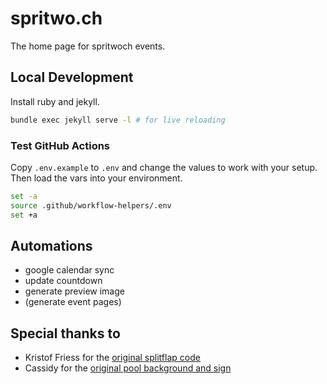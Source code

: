 # spritwo.ch

The home page for spritwoch events.

## Local Development

Install ruby and jekyll.

```zsh
bundle exec jekyll serve -l # for live reloading
```


### Test GitHub Actions

Copy `.env.example` to `.env` and change the values to work with your setup. Then load the vars into your environment.

```zsh
set -a
source .github/workflow-helpers/.env                    
set +a 
```

## Automations

- google calendar sync
- update countdown
- generate preview image
- (generate event pages)

## Special thanks to

- Kristof Friess for the [original splitflap code](https://codepen.io/zebresel/pen/VwbOgQR)
- Cassidy for the [original pool background and sign](https://codepen.io/cassidoo/pen/mdmjmob)